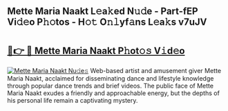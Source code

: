## Mette Maria Naakt L𝚎a𝚔ed N𝚞𝚍e - Part-fEP Vi𝚍𝚎o P𝚑𝚘tos - H𝚘𝚝 O𝚗𝚕yf𝚊ns L𝚎a𝚔s v7uJV

# <h2><a href="http://kf40223.oniu.top/?m=Mette+Maria+Naakt">🔗👉 🔴 Mette Maria Naakt P𝚑ot𝚘𝚜 V𝚒d𝚎o</a></h2>

[![Mette Maria Naakt Nu𝚍e𝚜](https://i.imgur.com/0qMVB7G.gif)](http://kf40223.oniu.top/?m=Mette+Maria+Naakt)
Web-based artist and amusement giver Mette Maria Naakt, acclaimed for disseminating dance and lifestyle knowledge through popular dance trends and brief videos. The public face of Mette Maria Naakt exudes a friendly and approachable energy, but the depths of his personal life remain a captivating mystery.  
